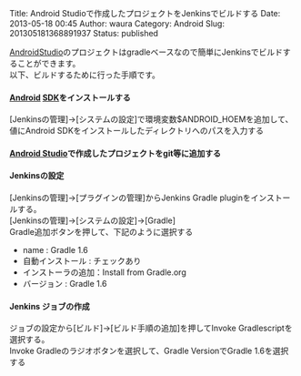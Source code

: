 Title: Android Studioで作成したプロジェクトをJenkinsでビルドする
Date: 2013-05-18 00:45
Author: waura
Category: Android
Slug: 201305181368891937
Status: published

[AndroidStudio](http://d.hatena.ne.jp/keyword/Android%20Studio)のプロジェクトはgradleベースなので簡単にJenkinsでビルドすることができます。  
以下、ビルドするために行った手順です。


#### [Android](http://d.hatena.ne.jp/keyword/Android) [SDK](http://d.hatena.ne.jp/keyword/SDK)をインストールする

[Jenkinsの管理]->[システムの設定]で環境変数$ANDROID_HOEMを追加して、値にAndroid SDKをインストールしたディレクトリへのパスを入力する



#### [Android Studio](http://d.hatena.ne.jp/keyword/Android%20Studio)で作成したプロジェクトをgit等に追加する



#### Jenkinsの設定

[Jenkinsの管理]->[プラグインの管理]からJenkins
Gradle pluginをインストールする。  
[Jenkinsの管理]->[システムの設定]->[Gradle]  
Gradle追加ボタンを押して、下記のように選択する

-   name : Gradle 1.6
-   自動インストール : チェックあり
-   インストーラの追加：Install
    from Gradle.org
-   バージョン : Gradle 1.6



#### Jenkins ジョブの作成

ジョブの設定から[ビルド]->[ビルド手順の追加]を押してInvoke Gradlescriptを選択する。  
Invoke Gradleのラジオボタンを選択して、Gradle VersionでGradle 1.6を選択する

